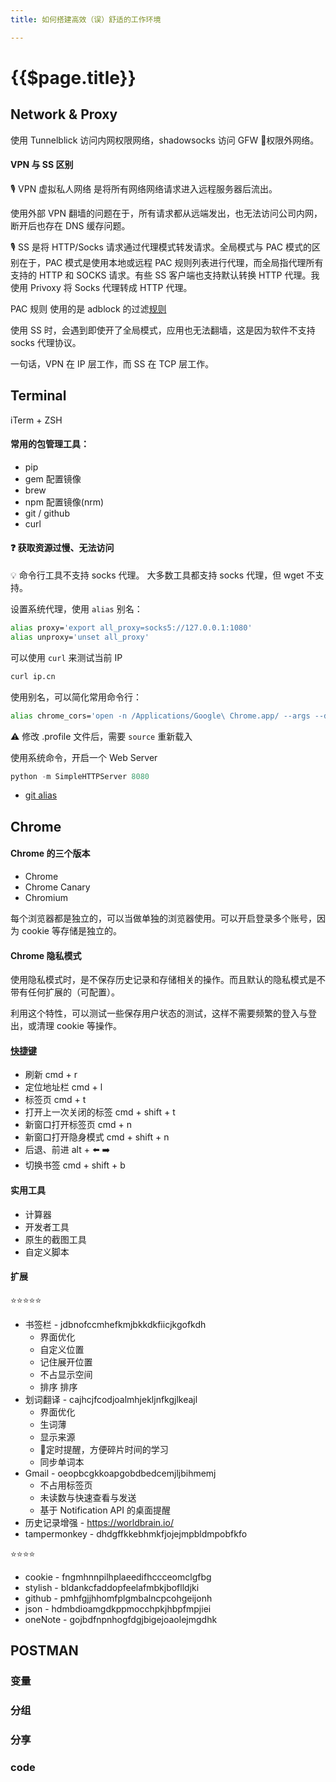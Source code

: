 ```yaml
---
title: 如何搭建高效（误）舒适的工作环境

---
```


# {{$page.title}}

## Network & Proxy

使用 Tunnelblick 访问内网权限网络，shadowsocks 访问 GFW 权限外网络。

#### VPN 与 SS 区别

🎙 VPN 虚拟私人网络 是将所有网络网络请求进入远程服务器后流出。

使用外部 VPN 翻墙的问题在于，所有请求都从远端发出，也无法访问公司内网，断开后也存在 DNS 缓存问题。

🎙 SS 是将 HTTP/Socks 请求通过代理模式转发请求。全局模式与 PAC 模式的区别在于，PAC 模式是使用本地或远程 PAC 规则列表进行代理，而全局指代理所有支持的 HTTP 和 SOCKS 请求。有些 SS 客户端也支持默认转换 HTTP 代理。我使用 Privoxy 将 Socks 代理转成 HTTP 代理。

PAC 规则 使用的是 adblock 的过滤[规则](https://adblockplus.org/en/filter-cheatsheet)

使用 SS 时，会遇到即使开了全局模式，应用也无法翻墙，这是因为软件不支持 socks 代理协议。

一句话，VPN 在 IP 层工作，而 SS 在 TCP 层工作。

## Terminal

iTerm + ZSH

#### 常用的包管理工具：

+ pip
+ gem 配置镜像
+ brew
+ npm 配置镜像(nrm)
+ git / github
+ curl

#### ❓ 获取资源过慢、无法访问

💡 命令行工具不支持 socks 代理。 大多数工具都支持 socks 代理，但 wget 不支持。

设置系统代理，使用 `alias` 别名：

```bash
alias proxy='export all_proxy=socks5://127.0.0.1:1080'
alias unproxy='unset all_proxy'
```

可以使用 `curl` 来测试当前 IP

```bash
curl ip.cn
```

使用别名，可以简化常用命令行：

```bash
alias chrome_cors='open -n /Applications/Google\ Chrome.app/ --args --disable-web-security --user-data-dir=/Users/kenny/MyChromeDevUserData/'
```

⚠️ 修改 .profile 文件后，需要 `source` 重新载入

使用系统命令，开启一个 Web Server

```python
python -m SimpleHTTPServer 8080
```

+ [git alias](https://github.com/robbyrussell/oh-my-zsh/blob/master/plugins/git/git.plugin.zsh)

## Chrome

#### Chrome 的三个版本

+ Chrome
+ Chrome Canary
+ Chromium

每个浏览器都是独立的，可以当做单独的浏览器使用。可以开启登录多个账号，因为 cookie 等存储是独立的。

#### Chrome 隐私模式

使用隐私模式时，是不保存历史记录和存储相关的操作。而且默认的隐私模式是不带有任何扩展的（可配置）。

利用这个特性，可以测试一些保存用户状态的测试，这样不需要频繁的登入与登出，或清理 cookie 等操作。

#### [快捷键](https://support.google.com/chrome/answer/157179?hl=zh-Hans)

+ 刷新 cmd + r
+ 定位地址栏 cmd + l
+ 标签页 cmd + t
+ 打开上一次关闭的标签 cmd + shift + t
+ 新窗口打开标签页 cmd + n
+ 新窗口打开隐身模式 cmd + shift + n
+ 后退、前进 alt + ⬅️ ➡️
+ 切换书签 cmd + shift + b

#### 实用工具

+ 计算器
+ 开发者工具
+ 原生的截图工具
+ 自定义脚本

#### 扩展

⭐⭐⭐⭐⭐

+ 书签栏 - jdbnofccmhefkmjbkkdkfiicjkgofkdh
    + 界面优化
    + 自定义位置
    + 记住展开位置
    + 不占显示空间
    + 排序 排序
+ 划词翻译 - cajhcjfcodjoalmhjekljnfkgjlkeajl
    + 界面优化
    + 生词薄
    + 显示来源
    + 定时提醒，方便碎片时间的学习
    + 同步单词本
+ Gmail - oeopbcgkkoapgobdbedcemjljbihmemj
    + 不占用标签页
    + 未读数与快速查看与发送
    + 基于 Notification API 的桌面提醒
+ 历史记录增强 - https://worldbrain.io/
+ tampermonkey - dhdgffkkebhmkfjojejmpbldmpobfkfo

⭐⭐⭐⭐

+ cookie - fngmhnnpilhplaeedifhccceomclgfbg
+ stylish - bldankcfaddopfeelafmbkjboflldjki
+ github - pmhfgjjhhomfplgmbalncpcohgeijonh
+ json - hdmbdioamgdkppmocchpkjhbpfmpjiei
+ oneNote - gojbdfnpnhogfdgjbigejoaolejmgdhk

## POSTMAN

### 变量

### 分组

### 分享

### code
